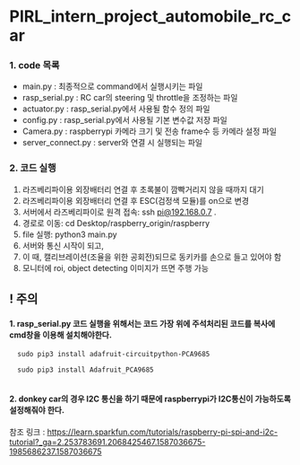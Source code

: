 # PIRL_intern_project_automobile_rc_car

### 1. code 목록
- main.py : 최종적으로 command에서 실행시키는 파일
- rasp_serial.py : RC car의 steering 및 throttle을 조정하는 파일
- actuator.py : rasp_serial.py에서 사용될 함수 정의 파일
- config.py : rasp_serial.py에서 사용될 기본 변수값 저장 파일
- Camera.py : raspberrypi 카메라 크기 및 전송 frame수 등 카메라 설정 파일
- server_connect.py : server와 연결 시 실행되는 파일

### 2. 코드 실행
1) 라즈베리파이용 외장배터리 연결 후 초록불이 깜빡거리지 않을 때까지 대기
2) 라즈베리파이용 외장배터리 연결 후 ESC(검정색 모듈)를 on으로 변경
3) 서버에서 라즈베리파이로 원격 접속: ssh pi@192.168.0.7 .
4) 경로로 이동: cd Desktop/raspberry_origin/raspberry
5) file 실행: python3 main.py
6) 서버와 통신 시작이 되고,
7) 이 때, 캘리브레이션(조율을 위한 공회전)되므로 동키카를 손으로 들고 있어야 함
8) 모니터에 roi, object detecting 이미지가 뜨면 주행 가능


## ! 주의
#### 1. rasp_serial.py 코드 실행을 위해서는 코드 가장 위에 주석처리된 코드를 복사에 cmd창을 이용해 설치해야한다.

```
  sudo pip3 install adafruit-circuitpython-PCA9685
  
  sudo pip3 install Adafruit_PCA9685
  
```

#### 2. donkey car의 경우 I2C 통신을 하기 때문에 raspberrypi가 I2C통신이 가능하도록 설정해줘야 한다.

참조 링크 : <https://learn.sparkfun.com/tutorials/raspberry-pi-spi-and-i2c-tutorial?_ga=2.253783691.2068425467.1587036675-1985686237.1587036675>

  
